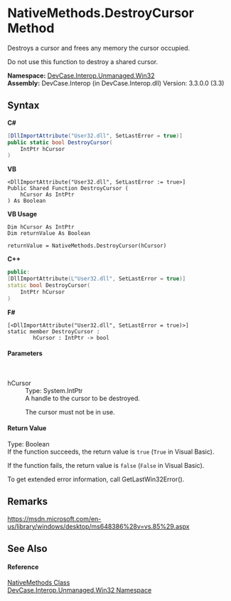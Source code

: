 # NativeMethods.DestroyCursor Method 
 

Destroys a cursor and frees any memory the cursor occupied. 

 Do not use this function to destroy a shared cursor.

**Namespace:**&nbsp;<a href="N_DevCase_Interop_Unmanaged_Win32">DevCase.Interop.Unmanaged.Win32</a><br />**Assembly:**&nbsp;DevCase.Interop (in DevCase.Interop.dll) Version: 3.3.0.0 (3.3)

## Syntax

**C#**<br />
``` C#
[DllImportAttribute("User32.dll", SetLastError = true)]
public static bool DestroyCursor(
	IntPtr hCursor
)
```

**VB**<br />
``` VB
<DllImportAttribute("User32.dll", SetLastError := true>]
Public Shared Function DestroyCursor ( 
	hCursor As IntPtr
) As Boolean
```

**VB Usage**<br />
``` VB Usage
Dim hCursor As IntPtr
Dim returnValue As Boolean

returnValue = NativeMethods.DestroyCursor(hCursor)
```

**C++**<br />
``` C++
public:
[DllImportAttribute(L"User32.dll", SetLastError = true)]
static bool DestroyCursor(
	IntPtr hCursor
)
```

**F#**<br />
``` F#
[<DllImportAttribute("User32.dll", SetLastError = true)>]
static member DestroyCursor : 
        hCursor : IntPtr -> bool 

```


#### Parameters
&nbsp;<dl><dt>hCursor</dt><dd>Type: System.IntPtr<br />A handle to the cursor to be destroyed. 

 The cursor must not be in use.</dd></dl>

#### Return Value
Type: Boolean<br />If the function succeeds, the return value is `true` (`True` in Visual Basic). 

 If the function fails, the return value is `false` (`False` in Visual Basic). 

 To get extended error information, call GetLastWin32Error().

## Remarks
<a href="https://msdn.microsoft.com/en-us/library/windows/desktop/ms648386%28v=vs.85%29.aspx" target="_blank">https://msdn.microsoft.com/en-us/library/windows/desktop/ms648386%28v=vs.85%29.aspx</a>

## See Also


#### Reference
<a href="T_DevCase_Interop_Unmanaged_Win32_NativeMethods">NativeMethods Class</a><br /><a href="N_DevCase_Interop_Unmanaged_Win32">DevCase.Interop.Unmanaged.Win32 Namespace</a><br />